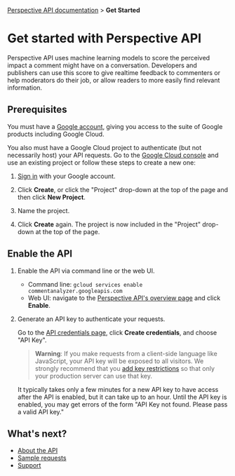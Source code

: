 [Perspective API documentation](../README.md) > **Get Started**

# Get started with Perspective API

Perspective API uses machine learning models to score the perceived impact a comment might have on a conversation. Developers and publishers can use this score to give realtime feedback to commenters or help moderators do their job, or allow readers to more easily find relevant information.

## Prerequisites

You must have a [Google account](https://support.google.com/accounts/answer/27441), giving you access to the suite of Google products including Google Cloud. 

You also must have a Google Cloud project to authenticate (but not necessarily host) your API requests. Go to the [Google Cloud console](https://console.developers.google.com/) and use an existing project or follow these steps to create a new one:

1. [Sign in](https://console.developers.google.com/) with your Google account.

1. Click **Create**, or click the "Project" drop-down at the top of the page and then click **New Project**.

1. Name the project.

1. Click **Create** again. The project is now included in the "Project" drop-down at the top of the page.

## Enable the API

1. Enable the API via command line or the web UI.
    + Command line:
       `gcloud services enable commentanalyzer.googleapis.com`
    + Web UI: navigate to the [Perspective API's overview page](https://console.developers.google.com/apis/api/commentanalyzer.googleapis.com/overview) and click **Enable**.

1. Generate an API key to authenticate your requests.
   
   Go to the [API credentials page](https://console.developers.google.com/apis/credentials), click **Create credentials**, and choose "API Key".

   > **Warning**: If you make requests from a client-side language like JavaScript, your API key will be exposed to all visitors. We strongly recommend that you [add key restrictions](https://cloud.google.com/docs/authentication/api-keys#api_key_restrictions) so that only your production server can use that key.
	
   It typically takes only a few minutes for a new API key to have access after the API is enabled, but it can take up to an hour. Until the API key is enabled, you may get errors of the form "API Key not found. Please pass a valid API key."

## What's next?

+ [About the API](about.md)
+ [Sample requests](sample.md)
+ [Support](support.md)
